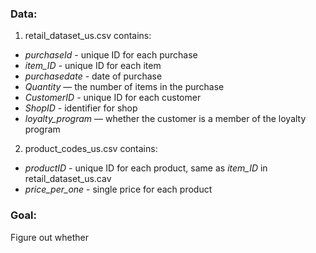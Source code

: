 ### Data:

1.  retail_dataset_us.csv contains:

- *purchaseId* - unique ID for each purchase
- *item_ID* - unique ID for each item
- *purchasedate* - date of purchase
- *Quantity* — the number of items in the purchase
- *CustomerID* - unique ID for each customer
- *ShopID* - identifier for shop
- *loyalty_program* — whether the customer is a member of the loyalty program

2. product_codes_us.csv contains:

- *productID* - unique ID for each product, same as *item_ID* in retail_dataset_us.cav
- *price_per_one* - single price for each product

### Goal:
Figure out whether 
